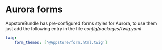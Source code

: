 # Aurora forms
AppstoreBundle has pre-configured forms styles for Aurora, to use them just add the following entry in the file _config/packages/twig.yaml_
```yaml
twig:
    form_themes: ['@Appstore/form.html.twig']
```